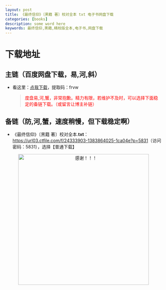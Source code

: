 ```yaml
---
layout: post
title: 《最终信仰》〔黑籍 著〕校对全本 txt 电子书网盘下载
categories: [books]
description: some word here
keywords: 最终信仰,黑籍,精校版全本,电子书,网盘下载
---
```


# 下载地址

## 主链（百度网盘下载，易,河,斜）

- 看这里：[点我下载](https://pan.baidu.com/s/1iMXUbSbtZQZjDcqDmnWUyw?pwd=frvw)，提取码：frvw

  > <p style="color:red" >度盘易,河,蟹，非常抱歉。精力有限，若维护不及时，可以选择下面稳定的备链下载。（或留言让博主补链）</p>

## 备链（防,河,蟹，速度稍慢，但下载稳定啊）

- 《最终信仰》〔黑籍 著〕校对全本.**txt**：<https://url03.ctfile.com/f/24333903-1383864025-1ca04e?p=5831>（访问密码：5831），选择【普通下载】

<div align="center"><img src="https://pic.imgdb.cn/item/6707df6bd29ded1a8ce37031.gif" alt="感谢！！！" width="420px" height="auto"/></div>
